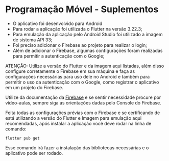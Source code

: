 # Programação Móvel - Suplementos

- O aplicativo foi desenvolvido para Android
- Para rodar a aplicação foi utilizada o Flutter na versão 3.22.3;
- Para emulação da aplicação pelo Android Studio foi utilizado a imagem de sistema API 33;
- Foi preciso adicionar o Firebase ao projeto para realizar o login;
- Além de adicionar o Firebase, algumas configurações foram realizadas para permitir a autenticação com o Google;

ATENÇÃO: Utilize a versão do Flutter e da imagem aqui listadas, além disso configure corretamente o Firebase em sua máquina e faça as configurações necessárias para uso dele no Android e também para permitir o uso da autenticação com o Google, como registrar o aplicativo em um projeto do Firebase.

Utilize da documentação da [Firebase](https://firebase.google.com/docs/flutter/setup?hl=pt-br&platform=android) e se sentir necessidade procure por vídeo-aulas, sempre siga as orientações dadas pelo Console do Firebase.

Feita todas as configurações prévias com o Firebase e se certificando de está utilizando a versão do Flutter e Imagem para emulação aqui recomendadas, após instalar a aplicação você deve rodar na linha de comando:

```
flutter pub get
```

Esse comando irá fazer a instalação das bibliotecas necessárias e o aplicativo pode ser rodado.
